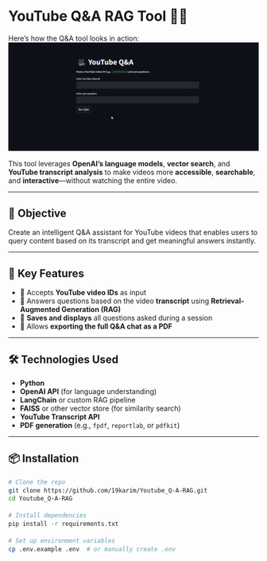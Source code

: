 # YouTube Q&A RAG Tool 🎥🤖

Here’s how the Q&A tool looks in action:
![YouTube Q&A RAG Screenshot](assets/screenshot.png)

This tool leverages **OpenAI’s language models**, **vector search**, and **YouTube transcript analysis** to make videos more **accessible**, **searchable**, and **interactive**—without watching the entire video.

---

## 🚀 Objective

Create an intelligent Q&A assistant for YouTube videos that enables users to query content based on its transcript and get meaningful answers instantly.

---

## 🎯 Key Features

- 🔎 Accepts **YouTube video IDs** as input  
- 🧠 Answers questions based on the video **transcript** using **Retrieval-Augmented Generation (RAG)**
- 💬 **Saves and displays** all questions asked during a session
- 📄 Allows **exporting the full Q&A chat as a PDF**

---

## 🛠️ Technologies Used

- **Python**
- **OpenAI API** (for language understanding)
- **LangChain** or custom RAG pipeline
- **FAISS** or other vector store (for similarity search)
- **YouTube Transcript API**
- **PDF generation** (e.g., `fpdf`, `reportlab`, or `pdfkit`)

---

## 📦 Installation

```bash
# Clone the repo
git clone https://github.com/19karim/Youtube_Q-A-RAG.git
cd Youtube_Q-A-RAG

# Install dependencies
pip install -r requirements.txt

# Set up environment variables
cp .env.example .env  # or manually create .env
